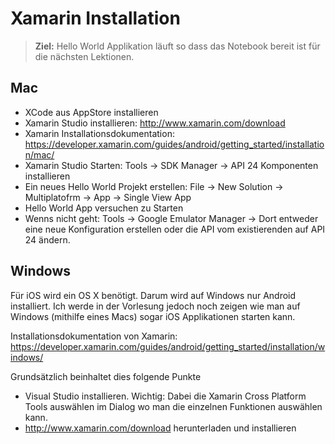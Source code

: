 # Xamarin Installation

> **Ziel:** Hello World Applikation läuft so dass das Notebook bereit ist für die nächsten Lektionen.

## Mac

* XCode aus AppStore installieren
* Xamarin Studio installieren: http://www.xamarin.com/download
* Xamarin Installationsdokumentation: https://developer.xamarin.com/guides/android/getting_started/installation/mac/
* Xamarin Studio Starten: Tools -> SDK Manager -> API 24 Komponenten installieren
* Ein neues Hello World Projekt erstellen: File -> New Solution -> Multiplatofrm -> App -> Single View App
* Hello World App versuchen zu Starten
* Wenns nicht geht: Tools -> Google Emulator Manager -> Dort entweder eine neue Konfiguration erstellen oder die API vom existierenden auf API 24 ändern.

## Windows

Für iOS wird ein OS X benötigt. Darum wird auf Windows nur Android installiert. Ich werde in der Vorlesung jedoch noch zeigen wie man auf Windows (mithilfe eines Macs) sogar iOS Applikationen starten kann.

Installationsdokumentation von Xamarin: https://developer.xamarin.com/guides/android/getting_started/installation/windows/

Grundsätzlich beinhaltet dies folgende Punkte
* Visual Studio installieren. Wichtig: Dabei die Xamarin Cross Platform Tools auswählen im Dialog wo man die einzelnen Funktionen auswählen kann.
* http://www.xamarin.com/download herunterladen und installieren
